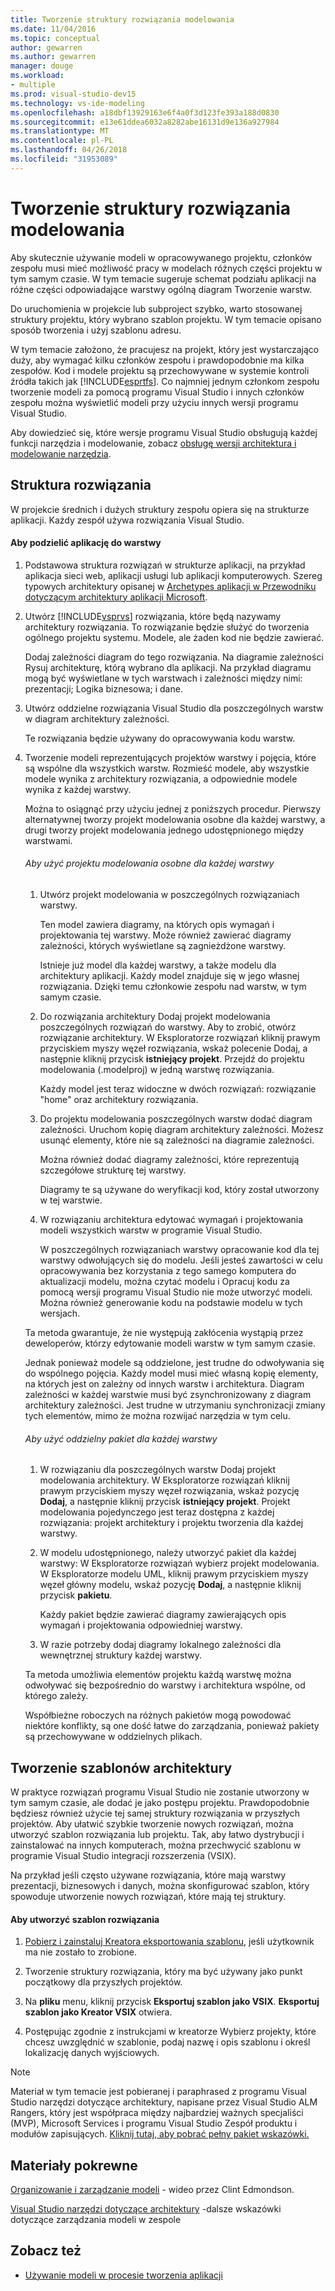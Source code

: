 ```yaml
---
title: Tworzenie struktury rozwiązania modelowania
ms.date: 11/04/2016
ms.topic: conceptual
author: gewarren
ms.author: gewarren
manager: douge
ms.workload:
- multiple
ms.prod: visual-studio-dev15
ms.technology: vs-ide-modeling
ms.openlocfilehash: a18dbf13929163e6f4a0f3d123fe393a188d0830
ms.sourcegitcommit: e13e61ddea6032a8282abe16131d9e136a927984
ms.translationtype: MT
ms.contentlocale: pl-PL
ms.lasthandoff: 04/26/2018
ms.locfileid: "31953089"
---
```

# <a name="structure-your-modeling-solution"></a>Tworzenie struktury rozwiązania modelowania
Aby skutecznie używanie modeli w opracowywanego projektu, członków zespołu musi mieć możliwość pracy w modelach różnych części projektu w tym samym czasie. W tym temacie sugeruje schemat podziału aplikacji na różne części odpowiadające warstwy ogólną diagram Tworzenie warstw.

 Do uruchomienia w projekcie lub subproject szybko, warto stosowanej struktury projektu, który wybrano szablon projektu. W tym temacie opisano sposób tworzenia i użyj szablonu adresu.

 W tym temacie założono, że pracujesz na projekt, który jest wystarczająco duży, aby wymagać kilku członków zespołu i prawdopodobnie ma kilka zespołów. Kod i modele projektu są przechowywane w systemie kontroli źródła takich jak [!INCLUDE[esprtfs](../code-quality/includes/esprtfs_md.md)]. Co najmniej jednym członkom zespołu tworzenie modeli za pomocą programu Visual Studio i innych członków zespołu można wyświetlić modeli przy użyciu innych wersji programu Visual Studio.

 Aby dowiedzieć się, które wersje programu Visual Studio obsługują każdej funkcji narzędzia i modelowanie, zobacz [obsługę wersji architektura i modelowanie narzędzia](../modeling/what-s-new-for-design-in-visual-studio.md#VersionSupport).

## <a name="solution-structure"></a>Struktura rozwiązania
 W projekcie średnich i dużych struktury zespołu opiera się na strukturze aplikacji. Każdy zespół używa rozwiązania Visual Studio.

#### <a name="to-divide-an-application-into-layers"></a>Aby podzielić aplikację do warstwy

1.  Podstawowa struktura rozwiązań w strukturze aplikacji, na przykład aplikacja sieci web, aplikacji usługi lub aplikacji komputerowych. Szereg typowych architektury opisanej w [Archetypes aplikacji w Przewodniku dotyczącym architektury aplikacji Microsoft](http://go.microsoft.com/fwlink/?LinkId=196681).

2.  Utwórz [!INCLUDE[vsprvs](../code-quality/includes/vsprvs_md.md)] rozwiązania, które będą nazywamy architektury rozwiązania. To rozwiązanie będzie służyć do tworzenia ogólnego projektu systemu. Modele, ale żaden kod nie będzie zawierać.

     Dodaj zależności diagram do tego rozwiązania. Na diagramie zależności Rysuj architekturę, którą wybrano dla aplikacji. Na przykład diagramu mogą być wyświetlane w tych warstwach i zależności między nimi: prezentacji; Logika biznesowa; i dane.

4.  Utwórz oddzielne rozwiązania Visual Studio dla poszczególnych warstw w diagram architektury zależności.

     Te rozwiązania będzie używany do opracowywania kodu warstw.

5.  Tworzenie modeli reprezentujących projektów warstwy i pojęcia, które są wspólne dla wszystkich warstw. Rozmieść modele, aby wszystkie modele wynika z architektury rozwiązania, a odpowiednie modele wynika z każdej warstwy.

     Można to osiągnąć przy użyciu jednej z poniższych procedur. Pierwszy alternatywnej tworzy projekt modelowania osobne dla każdej warstwy, a drugi tworzy projekt modelowania jednego udostępnionego między warstwami.

    ###### <a name="to-use-a-separate-modeling-project-for-each-layer"></a>Aby użyć projektu modelowania osobne dla każdej warstwy

    1.  Utwórz projekt modelowania w poszczególnych rozwiązaniach warstwy.

         Ten model zawiera diagramy, na których opis wymagań i projektowania tej warstwy. Może również zawierać diagramy zależności, których wyświetlane są zagnieżdżone warstwy.

         Istnieje już model dla każdej warstwy, a także modelu dla architektury aplikacji. Każdy model znajduje się w jego własnej rozwiązania. Dzięki temu członkowie zespołu nad warstw, w tym samym czasie.

    2.  Do rozwiązania architektury Dodaj projekt modelowania poszczególnych rozwiązań do warstwy. Aby to zrobić, otwórz rozwiązanie architektury. W Eksploratorze rozwiązań kliknij prawym przyciskiem myszy węzeł rozwiązania, wskaż polecenie Dodaj, a następnie kliknij przycisk **istniejący projekt**. Przejdź do projektu modelowania (.modelproj) w jedną warstwę rozwiązania.

         Każdy model jest teraz widoczne w dwóch rozwiązań: rozwiązanie "home" oraz architektury rozwiązania.

    3.  Do projektu modelowania poszczególnych warstw dodać diagram zależności. Uruchom kopię diagram architektury zależności. Możesz usunąć elementy, które nie są zależności na diagramie zależności.

         Można również dodać diagramy zależności, które reprezentują szczegółowe strukturę tej warstwy.

         Diagramy te są używane do weryfikacji kod, który został utworzony w tej warstwie.

    4.  W rozwiązaniu architektura edytować wymagań i projektowania modeli wszystkich warstw w programie Visual Studio.

         W poszczególnych rozwiązaniach warstwy opracowanie kod dla tej warstwy odwołujących się do modelu. Jeśli jesteś zawartości w celu opracowywania bez korzystania z tego samego komputera do aktualizacji modelu, można czytać modelu i Opracuj kodu za pomocą wersji programu Visual Studio nie może utworzyć modeli. Można również generowanie kodu na podstawie modelu w tych wersjach.

     Ta metoda gwarantuje, że nie występują zakłócenia wystąpią przez deweloperów, którzy edytowanie modeli warstw w tym samym czasie.

     Jednak ponieważ modele są oddzielone, jest trudne do odwoływania się do wspólnego pojęcia. Każdy model musi mieć własną kopię elementy, na których jest on zależny od innych warstw i architektura. Diagram zależności w każdej warstwie musi być zsynchronizowany z diagram architektury zależności. Jest trudne w utrzymaniu synchronizacji zmiany tych elementów, mimo że można rozwijać narzędzia w tym celu.

    ###### <a name="to-use-a-separate-package-for-each-layer"></a>Aby użyć oddzielny pakiet dla każdej warstwy

    1.  W rozwiązaniu dla poszczególnych warstw Dodaj projekt modelowania architektury. W Eksploratorze rozwiązań kliknij prawym przyciskiem myszy węzeł rozwiązania, wskaż pozycję **Dodaj**, a następnie kliknij przycisk **istniejący projekt**. Projekt modelowania pojedynczego jest teraz dostępna z każdej rozwiązania: projekt architektury i projektu tworzenia dla każdej warstwy.

    2.  W modelu udostępnionego, należy utworzyć pakiet dla każdej warstwy: W Eksploratorze rozwiązań wybierz projekt modelowania. W Eksploratorze modelu UML, kliknij prawym przyciskiem myszy węzeł główny modelu, wskaż pozycję **Dodaj**, a następnie kliknij przycisk **pakietu**.

         Każdy pakiet będzie zawierać diagramy zawierających opis wymagań i projektowania odpowiedniej warstwy.

    3.  W razie potrzeby dodaj diagramy lokalnego zależności dla wewnętrznej struktury każdej warstwy.

     Ta metoda umożliwia elementów projektu każdą warstwę można odwoływać się bezpośrednio do warstwy i architektura wspólne, od którego zależy.

     Współbieżne roboczych na różnych pakietów mogą powodować niektóre konflikty, są one dość łatwe do zarządzania, ponieważ pakiety są przechowywane w oddzielnych plikach.

## <a name="creating-architecture-templates"></a>Tworzenie szablonów architektury
 W praktyce rozwiązań programu Visual Studio nie zostanie utworzony w tym samym czasie, ale dodać je jako postępu projektu. Prawdopodobnie będziesz również użycie tej samej struktury rozwiązania w przyszłych projektów.  Aby ułatwić szybkie tworzenie nowych rozwiązań, można utworzyć szablon rozwiązania lub projektu. Tak, aby łatwo dystrybucji i zainstalować na innych komputerach, można przechwycić szablonu w programie Visual Studio integracji rozszerzenia (VSIX).

 Na przykład jeśli często używane rozwiązania, które mają warstwy prezentacji, biznesowych i danych, można skonfigurować szablon, który spowoduje utworzenie nowych rozwiązań, które mają tej struktury.

#### <a name="to-create-a-solution-template"></a>Aby utworzyć szablon rozwiązania

1.  [Pobierz i zainstaluj Kreatora eksportowania szablonu](http://go.microsoft.com/fwlink/?LinkId=196686), jeśli użytkownik ma nie zostało to zrobione.

2.  Tworzenie struktury rozwiązania, który ma być używany jako punkt początkowy dla przyszłych projektów.

3.  Na **pliku** menu, kliknij przycisk **Eksportuj szablon jako VSIX**. **Eksportuj szablon jako Kreator VSIX** otwiera.

4.  Postępując zgodnie z instrukcjami w kreatorze Wybierz projekty, które chcesz uwzględnić w szablonie, podaj nazwę i opis szablonu i określ lokalizację danych wyjściowych.

> [!NOTE]
>  Materiał w tym temacie jest pobieranej i paraphrased z programu Visual Studio narzędzi dotyczące architektury, napisane przez Visual Studio ALM Rangers, który jest współpraca między najbardziej ważnych specjaliści (MVP), Microsoft Services i programu Visual Studio Zespół produktu i modułów zapisujących. [Kliknij tutaj, aby pobrać pełny pakiet wskazówki.](http://go.microsoft.com/fwlink/?LinkID=191984)

## <a name="related-materials"></a>Materiały pokrewne
 [Organizowanie i zarządzanie modeli](http://channel9.msdn.com/posts/clinted/UML-with-VS-2010-Part-9-Organizing-and-Managing-Your-Models/) - wideo przez Clint Edmondson.

 [Visual Studio narzędzi dotyczące architektury](../modeling/visual-studio-architecture-tooling-guidance.md) -dalsze wskazówki dotyczące zarządzania modeli w zespole

## <a name="see-also"></a>Zobacz też

- [Używanie modeli w procesie tworzenia aplikacji](../modeling/use-models-in-your-development-process.md)
